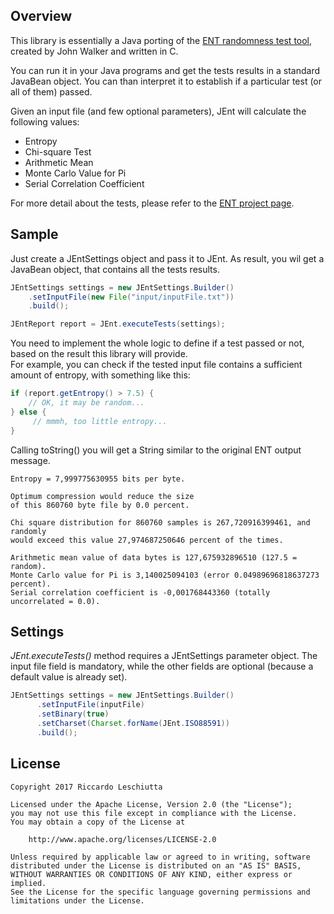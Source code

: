 ## Overview
This library is essentially a Java porting of the [ENT randomness test tool][ent], created by John Walker and written in C.  

You can run it in your Java programs and get the tests results in a standard JavaBean object. You can than interpret it to establish if a particular test (or all of them) passed.

Given an input file (and few optional parameters), JEnt will calculate the following values:
- Entropy
- Chi-square Test
- Arithmetic Mean
- Monte Carlo Value for Pi
- Serial Correlation Coefficient

For more detail about the tests, please refer to the [ENT project page][ent].


## Sample
Just create a JEntSettings object and pass it to JEnt.
As result, you wil get a JavaBean object, that contains all the tests results.
```java
JEntSettings settings = new JEntSettings.Builder()
    .setInputFile(new File("input/inputFile.txt"))
    .build();

JEntReport report = JEnt.executeTests(settings);
```
You  need to implement the whole logic to define if a test passed or not, based on the result this library will provide.  
For example, you can check if the tested input file contains a sufficient amount of entropy, with something like this:
```java
if (report.getEntropy() > 7.5) {
    // OK, it may be random...
} else {
	 // mmmh, too little entropy...
}
```

Calling toString() you will get a String similar to the original ENT output message.

```
Entropy = 7,999775630955 bits per byte.

Optimum compression would reduce the size
of this 860760 byte file by 0.0 percent.

Chi square distribution for 860760 samples is 267,720916399461, and randomly
would exceed this value 27,974687250646 percent of the times.

Arithmetic mean value of data bytes is 127,675932896510 (127.5 = random).
Monte Carlo value for Pi is 3,140025094103 (error 0.04989696818637273 percent).
Serial correlation coefficient is -0,001768443360 (totally uncorrelated = 0.0).
```

## Settings
*JEnt.executeTests()* method requires a JEntSettings parameter object.
The input file field is mandatory, while the other fields are optional (because a default value is already set).
```java
JEntSettings settings = new JEntSettings.Builder()
      .setInputFile(inputFile)
      .setBinary(true)
      .setCharset(Charset.forName(JEnt.ISO88591))
      .build();
```

## License
	Copyright 2017 Riccardo Leschiutta

	Licensed under the Apache License, Version 2.0 (the "License");
	you may not use this file except in compliance with the License.
	You may obtain a copy of the License at

		http://www.apache.org/licenses/LICENSE-2.0

	Unless required by applicable law or agreed to in writing, software
	distributed under the License is distributed on an "AS IS" BASIS,
	WITHOUT WARRANTIES OR CONDITIONS OF ANY KIND, either express or implied.
	See the License for the specific language governing permissions and
	limitations under the License.


[ent]: http://www.fourmilab.ch/random/
